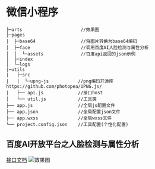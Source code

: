 # 微信小程序
```
├─arts                      //效果图
├─pages
|  ├─base64                 //将图片转换为base64编码
│  ├─face                   //调用百度AI人脸检测与属性分析
│  │  └─assets              //百度api返回的json示例
│  ├─index
│  └─logs
|─utils
|   ├─src
|   |  └─upng-js           //png编码开源库https://github.com/photopea/UPNG.js/
|   ├── api.js             //接口host
│   └── util.js            //工具类
├── app.js                 //全局js配置文件
├── app.json               //全局配置json文件
├── app.wxss               //全局wxss文件
└── project.config.json    //工具配置(个性化配置)
```

## 百度AI开放平台之人脸检测与属性分析
[接口文档](https://ai.baidu.com/docs#/Face-Detect-V3/top)
![效果图]()